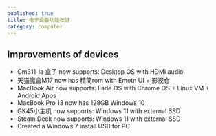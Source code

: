 ```yaml
---
published: true
title: 电子设备功能改进
category: computer
---
```

## Improvements of devices

- Cm311-la 盒子 now supports: Desktop OS with HDMI audio
- 天猫魔盒M17 now has 精简rom with Emotn UI + 影视仓
- MacBook Air now supports: Fade OS with Chrome OS + Linux VM + Android Apps
- MacBook Pro 13 now has 128GB Windows 10
- GK45小主机 now supports: Windows 11 with external SSD
- Steam Deck now supports: Windows 11 with external SSD
- Created a Windows 7 install USB for PC
